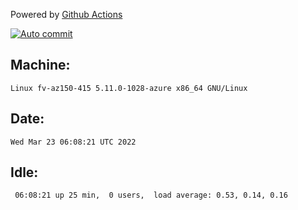 Powered by [Github Actions](https://github.com/features/actions)

[![Auto commit](https://github.com/gyfary/workstation/workflows/Auto%20commit/badge.svg)](https://github.com/gyfary/workstation/actions?query=workflow%3A%22Auto+commit%22)

## Machine:
```
Linux fv-az150-415 5.11.0-1028-azure x86_64 GNU/Linux
```
## Date:
```
Wed Mar 23 06:08:21 UTC 2022
```
## Idle:
```
 06:08:21 up 25 min,  0 users,  load average: 0.53, 0.14, 0.16
```

